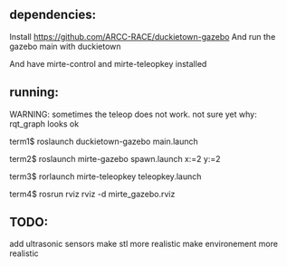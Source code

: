 ## dependencies:

Install https://github.com/ARCC-RACE/duckietown-gazebo
And run the gazebo main with duckietown

And have mirte-control and mirte-teleopkey installed

## running:
WARNING: sometimes the teleop does not work. not sure yet why: rqt_graph looks ok

term1$ roslaunch duckietown-gazebo main.launch

term2$ roslaunch mirte-gazebo spawn.launch x:=2 y:=2

term3$ rorlaunch mirte-teleopkey teleopkey.launch

term4$ rosrun rviz rviz -d mirte_gazebo.rviz


## TODO:
add ultrasonic sensors
make stl more realistic
make environement more realistic
